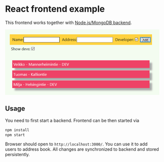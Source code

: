 # React frontend example

This frontend works together with [Node.js/MongoDB
backend](https://github.com/veikkos/react-fullstack-backend).

![Cover](cover.png)

## Usage

You need to first start a backend. Frontend can be then started via

```
npm install
npm start
```

Browser should open to `http://localhost:3000/`. You can use it to add
users to address book. All changes are synchronized to backend and
stored persistently.
